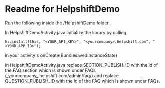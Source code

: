 Readme for HelpshiftDemo
==============================

Run the following inside the /HelpshiftDemo folder.

In HelpshiftDemoActivity.java initialize the library by calling
```
hs.install(this, "<YOUR_API_KEY>", "<yourcompany>.helpshift.com", "<YOUR_APP_ID>");
```
in your activity's onCreate(BundlesavedInstanceState)

In HelpshiftDemoActivity.java replace SECTION\_PUBLISH\_ID with the id of the FAQ section which
is shown under FAQs (\_yourcompany\_.helpshift.com/admin/faq/) and replace
QUESTION\_PUBLISH\_ID with the id of the FAQ which is shown under FAQs.
